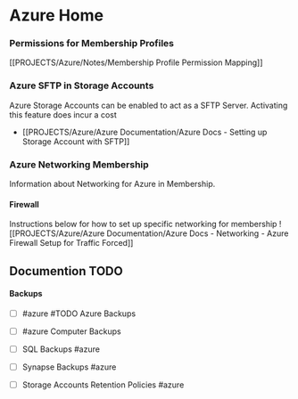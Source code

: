 # Azure Home

### Permissions for Membership Profiles

[[PROJECTS/Azure/Notes/Membership Profile Permission Mapping]]

### Azure SFTP in Storage Accounts

Azure Storage Accounts can be enabled to act as a SFTP Server. Activating this feature does incur a cost


* [[PROJECTS/Azure/Azure Documentation/Azure Docs - Setting up Storage Account with SFTP]]


### Azure Networking Membership

Information about Networking for Azure in Membership. 

#### Firewall

Instructions below for how to set up specific networking for membership
![[PROJECTS/Azure/Azure Documentation/Azure Docs - Networking - Azure Firewall Setup for Traffic Forced]]







## Documention TODO

#### Backups
- [ ] #azure #TODO Azure Backups
- [ ] #azure Computer Backups
- [ ] SQL Backups #azure 
- [ ] Synapse Backups #azure 
- [ ] Storage Accounts Retention Policies #azure 


